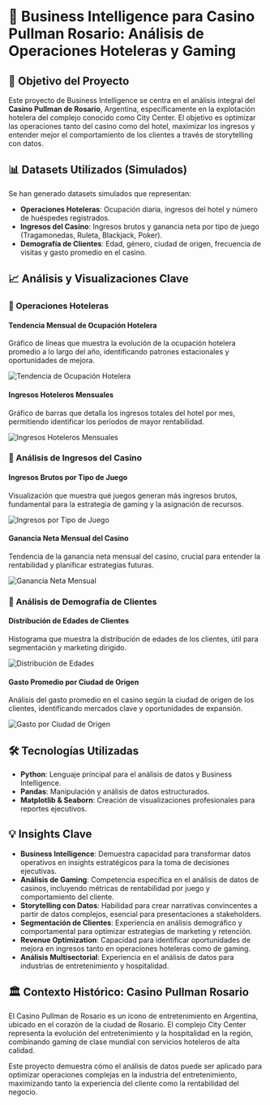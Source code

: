 # 🎰 Business Intelligence para Casino Pullman Rosario: Análisis de Operaciones Hoteleras y Gaming

## 🎯 Objetivo del Proyecto

Este proyecto de Business Intelligence se centra en el análisis integral del **Casino Pullman de Rosario**, Argentina, específicamente en la explotación hotelera del complejo conocido como City Center. El objetivo es optimizar las operaciones tanto del casino como del hotel, maximizar los ingresos y entender mejor el comportamiento de los clientes a través de storytelling con datos.

## 📊 Datasets Utilizados (Simulados)

Se han generado datasets simulados que representan:
- **Operaciones Hoteleras**: Ocupación diaria, ingresos del hotel y número de huéspedes registrados.
- **Ingresos del Casino**: Ingresos brutos y ganancia neta por tipo de juego (Tragamonedas, Ruleta, Blackjack, Poker).
- **Demografía de Clientes**: Edad, género, ciudad de origen, frecuencia de visitas y gasto promedio en el casino.

## 📈 Análisis y Visualizaciones Clave

### 🏨 Operaciones Hoteleras

#### Tendencia Mensual de Ocupación Hotelera

Gráfico de líneas que muestra la evolución de la ocupación hotelera promedio a lo largo del año, identificando patrones estacionales y oportunidades de mejora.

![Tendencia de Ocupación Hotelera](visualizations/hotel_occupancy_trend.png)

#### Ingresos Hoteleros Mensuales

Gráfico de barras que detalla los ingresos totales del hotel por mes, permitiendo identificar los períodos de mayor rentabilidad.

![Ingresos Hoteleros Mensuales](visualizations/hotel_revenue_monthly.png)

### 🎲 Análisis de Ingresos del Casino

#### Ingresos Brutos por Tipo de Juego

Visualización que muestra qué juegos generan más ingresos brutos, fundamental para la estrategia de gaming y la asignación de recursos.

![Ingresos por Tipo de Juego](visualizations/casino_revenue_by_game.png)

#### Ganancia Neta Mensual del Casino

Tendencia de la ganancia neta mensual del casino, crucial para entender la rentabilidad y planificar estrategias futuras.

![Ganancia Neta Mensual](visualizations/casino_net_profit_monthly.png)

### 👥 Análisis de Demografía de Clientes

#### Distribución de Edades de Clientes

Histograma que muestra la distribución de edades de los clientes, útil para segmentación y marketing dirigido.

![Distribución de Edades](visualizations/customer_age_distribution.png)

#### Gasto Promedio por Ciudad de Origen

Análisis del gasto promedio en el casino según la ciudad de origen de los clientes, identificando mercados clave y oportunidades de expansión.

![Gasto por Ciudad de Origen](visualizations/avg_spend_by_city.png)

## 🛠️ Tecnologías Utilizadas

- **Python**: Lenguaje principal para el análisis de datos y Business Intelligence.
- **Pandas**: Manipulación y análisis de datos estructurados.
- **Matplotlib & Seaborn**: Creación de visualizaciones profesionales para reportes ejecutivos.

## 💡 Insights Clave 

- **Business Intelligence**: Demuestra capacidad para transformar datos operativos en insights estratégicos para la toma de decisiones ejecutivas.
- **Análisis de Gaming**: Competencia específica en el análisis de datos de casinos, incluyendo métricas de rentabilidad por juego y comportamiento del cliente.
- **Storytelling con Datos**: Habilidad para crear narrativas convincentes a partir de datos complejos, esencial para presentaciones a stakeholders.
- **Segmentación de Clientes**: Experiencia en análisis demográfico y comportamental para optimizar estrategias de marketing y retención.
- **Revenue Optimization**: Capacidad para identificar oportunidades de mejora en ingresos tanto en operaciones hoteleras como de gaming.
- **Análisis Multisectorial**: Experiencia en el análisis de datos para industrias de entretenimiento y hospitalidad.

## 🏛️ Contexto Histórico: Casino Pullman Rosario

El Casino Pullman de Rosario es un ícono de entretenimiento en Argentina, ubicado en el corazón de la ciudad de Rosario. El complejo City Center representa la evolución del entretenimiento y la hospitalidad en la región, combinando gaming de clase mundial con servicios hoteleros de alta calidad.

Este proyecto demuestra cómo el análisis de datos puede ser aplicado para optimizar operaciones complejas en la industria del entretenimiento, maximizando tanto la experiencia del cliente como la rentabilidad del negocio.

